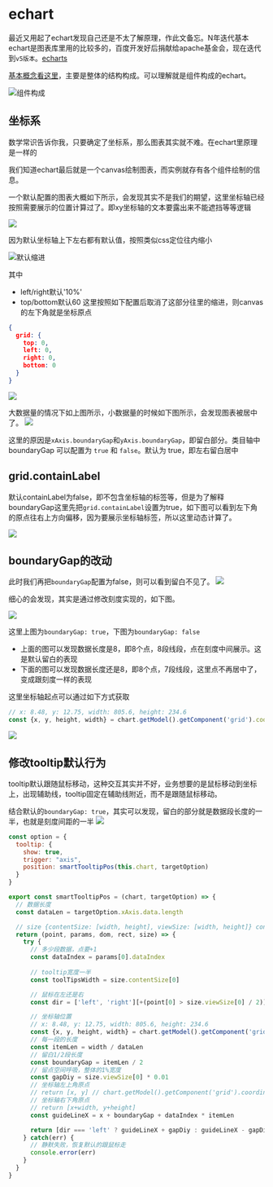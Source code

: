 # echart
最近又用起了echart发现自己还是不太了解原理，作此文备忘。N年迭代基本echart是图表库里用的比较多的，百度开发好后捐献给apache基金会，现在迭代到`v5版本`。[echarts](https://github.com/apache/echarts)

[基本概念看这里](https://echarts.apache.org/zh/tutorial.html#ECharts%20%E5%9F%BA%E7%A1%80%E6%A6%82%E5%BF%B5%E6%A6%82%E8%A7%88)，主要是整体的结构构成。可以理解就是组件构成的echart。

![组件构成](https://echarts.apache.org/zh/documents/asset/img/basic-concepts-overview/components.jpg)

## 坐标系
数学常识告诉你我，只要确定了坐标系，那么图表其实就不难。在echart里原理是一样的

我们知道echart最后就是一个canvas绘制图表，而实例就存有各个组件绘制的信息。

一个默认配置的图表大概如下所示，会发现其实不是我们的期望，这里坐标轴已经按照需要展示的位置计算过了。即xy坐标轴的文本要露出来不能遮挡等等逻辑

![](https://raw.githubusercontent.com/ManfredHu/manfredHu.github.io/master/images/ppl/PJryFC.png)


因为默认坐标轴上下左右都有默认值，按照类似css定位往内缩小

![默认缩进](https://echarts.apache.org/zh/documents/asset/img/basic-concepts-overview/locate.jpg)

其中
- left/right默认'10%'
- top/bottom默认60
这里按照如下配置后取消了这部分往里的缩进，则canvas的左下角就是坐标原点

```json
{
  grid: {
    top: 0,
    left: 0,
    right: 0,
    bottom: 0
  }
}
```

![](https://raw.githubusercontent.com/ManfredHu/manfredHu.github.io/master/images/ppl/wtxL9w.png)

大数据量的情况下如上图所示，小数据量的时候如下图所示，会发现图表被居中了。
![](https://raw.githubusercontent.com/ManfredHu/manfredHu.github.io/master/images/ppl/mh3Kqr.png)

这里的原因是`xAxis.boundaryGap`和`yAxis.boundaryGap`，即留白部分。类目轴中 boundaryGap 可以配置为 `true` 和 `false`。默认为 true，即左右留白居中

## grid.containLabel
默认containLabel为false，即不包含坐标轴的标签等，但是为了解释boundaryGap这里先把`grid.containLabel`设置为true，如下图可以看到左下角的原点往右上方向偏移，因为要展示坐标轴标签，所以这里动态计算了。

![](https://raw.githubusercontent.com/ManfredHu/manfredHu.github.io/master/images/ppl/ALnzPD.png)

## boundaryGap的改动
此时我们再把`boundaryGap`配置为false，则可以看到留白不见了。
![](https://raw.githubusercontent.com/ManfredHu/manfredHu.github.io/master/images/ppl/14FusY.png)

细心的会发现，其实是通过修改刻度实现的，如下图。

![](https://raw.githubusercontent.com/ManfredHu/manfredHu.github.io/master/images/ppl/lHtNZC.png)

这里上图为`boundaryGap: true`，下图为`boundaryGap: false`

- 上面的图可以发现数据长度是8，即8个点，8段线段，点在刻度中间展示。这是默认留白的表现
- 下面的图可以发现数据长度还是8，即8个点，7段线段，这里点不再居中了，变成跟刻度一样的表现

这里坐标轴起点可以通过如下方式获取

```js
// x: 8.48, y: 12.75, width: 805.6, height: 234.6
const {x, y, height, width} = chart.getModel().getComponent('grid').coordinateSystem._rect
```

![](https://raw.githubusercontent.com/ManfredHu/manfredHu.github.io/master/images/ppl/image-20210902213033340.png)

## 修改tooltip默认行为
tooltip默认跟随鼠标移动，这种交互其实并不好，业务想要的是鼠标移动到坐标上，出现辅助线，tooltip固定在辅助线附近，而不是跟随鼠标移动。

结合默认的`boundaryGap: true`，其实可以发现，留白的部分就是数据段长度的一半，也就是刻度间距的一半
![](https://raw.githubusercontent.com/ManfredHu/manfredHu.github.io/master/images/ppl/ALnzPD.png)



```js
const option = {
  tooltip: {
    show: true,
    trigger: "axis",
    position: smartTooltipPos(this.chart, targetOption)
  }
}

export const smartTooltipPos = (chart, targetOption) => {
  // 数据长度
  const dataLen = targetOption.xAxis.data.length

  // size {contentSize: [width, height], viewSize: [width, height]} contentSize是dom的尺寸，viewSize是echarts容器尺寸
  return (point, params, dom, rect, size) => {
    try {
      // 多少段数据，点要+1
      const dataIndex = params[0].dataIndex
      
      // tooltip宽度一半
      const toolTipsWidth = size.contentSize[0]

      // 鼠标在左还是右
      const dir = ['left', 'right'][+(point[0] > size.viewSize[0] / 2)]

      // 坐标轴位置
      // x: 8.48, y: 12.75, width: 805.6, height: 234.6
      const {x, y, height, width} = chart.getModel().getComponent('grid').coordinateSystem._rect
      // 每一段的长度
      const itemLen = width / dataLen
      // 留白1/2段长度
      const boundaryGap = itemLen / 2
      // 留点空间呼吸，整体的1%宽度
      const gapDiy = size.viewSize[0] * 0.01
      // 坐标轴左上角原点
      // return [x, y] // chart.getModel().getComponent('grid').coordinateSystem._rect
      // 坐标轴右下角原点
      // return [x+width, y+height]
      const guideLineX = x + boundaryGap + dataIndex * itemLen

      return [dir === 'left' ? guideLineX + gapDiy : guideLineX - gapDiy - toolTipsWidth, 0]
    } catch(err) {
      // 静默失败，恢复默认的跟鼠标走
      console.error(err)
    }
  }
}
```
